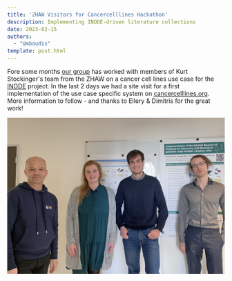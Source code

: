 ```yaml
---
title: 'ZHAW Visitors for Cancercelllines Hackathon'
description: Implementing INODE-driven literature collections
date: 2023-02-15
authors:
  - "@mbaudis"
template: post.html
---
```


Fore some months [our group](http://info.baudisgroup.org) has worked with members
of Kurt Stockinger's team from the ZHAW on a cancer cell lines use case for the 
[INODE](https://www.inode-project.eu/inode) project. In the last 2 days we had a
site visit for a first implementation of the use case specific system on 
[cancercelllines.org](http://cancercelllines.org). More information to follow - and
thanks to Ellery & Dimitris for the great work!

![](/img/2023-02-14-BG-ZHAW-1024.png)

<!--more-->
